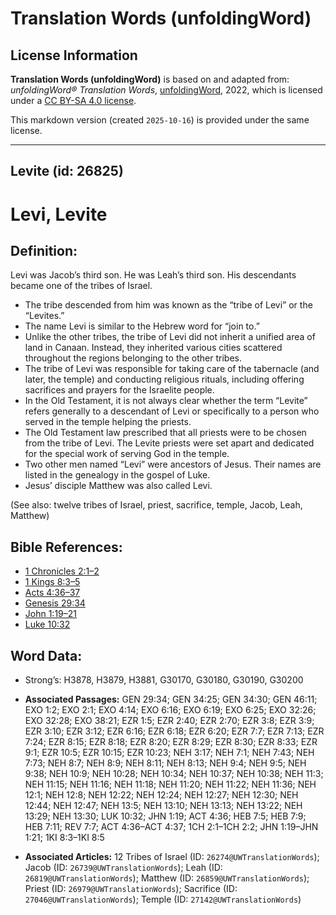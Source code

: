 # Translation Words (unfoldingWord)

## License Information

**Translation Words (unfoldingWord)** is based on and adapted from: _unfoldingWord® Translation Words_, [unfoldingWord](https://unfoldingword.org/utw), 2022, which is licensed under a [CC BY-SA 4.0 license](https://creativecommons.org/licenses/by-sa/4.0/legalcode.en).

This markdown version (created `2025-10-16`) is provided under the same license.



--------------------------------

## Levite (id: 26825)

Levi, Levite
============

Definition:
-----------

Levi was Jacob’s third son. He was Leah’s third son. His descendants became one of the tribes of Israel.

* The tribe descended from him was known as the “tribe of Levi” or the “Levites.”
* The name Levi is similar to the Hebrew word for “join to.”
* Unlike the other tribes, the tribe of Levi did not inherit a unified area of land in Canaan. Instead, they inherited various cities scattered throughout the regions belonging to the other tribes.
* The tribe of Levi was responsible for taking care of the tabernacle (and later, the temple) and conducting religious rituals, including offering sacrifices and prayers for the Israelite people.
* In the Old Testament, it is not always clear whether the term “Levite” refers generally to a descendant of Levi or specifically to a person who served in the temple helping the priests.
* The Old Testament law prescribed that all priests were to be chosen from the tribe of Levi. The Levite priests were set apart and dedicated for the special work of serving God in the temple.
* Two other men named “Levi” were ancestors of Jesus. Their names are listed in the genealogy in the gospel of Luke.
* Jesus’ disciple Matthew was also called Levi.

(See also: twelve tribes of Israel, priest, sacrifice, temple, Jacob, Leah, Matthew)

Bible References:
-----------------

* [1 Chronicles 2:1–2](https://ref.ly/1Chr2:1-1Chr2:2)
* [1 Kings 8:3–5](https://ref.ly/1Kgs8:3-1Kgs8:5)
* [Acts 4:36–37](https://ref.ly/Acts4:36-Acts4:37)
* [Genesis 29:34](https://ref.ly/Gen29:34)
* [John 1:19–21](https://ref.ly/John1:19-John1:21)
* [Luke 10:32](https://ref.ly/Luke10:32)

Word Data:
----------

* Strong’s: H3878, H3879, H3881, G30170, G30180, G30190, G30200

* **Associated Passages:** GEN 29:34; GEN 34:25; GEN 34:30; GEN 46:11; EXO 1:2; EXO 2:1; EXO 4:14; EXO 6:16; EXO 6:19; EXO 6:25; EXO 32:26; EXO 32:28; EXO 38:21; EZR 1:5; EZR 2:40; EZR 2:70; EZR 3:8; EZR 3:9; EZR 3:10; EZR 3:12; EZR 6:16; EZR 6:18; EZR 6:20; EZR 7:7; EZR 7:13; EZR 7:24; EZR 8:15; EZR 8:18; EZR 8:20; EZR 8:29; EZR 8:30; EZR 8:33; EZR 9:1; EZR 10:5; EZR 10:15; EZR 10:23; NEH 3:17; NEH 7:1; NEH 7:43; NEH 7:73; NEH 8:7; NEH 8:9; NEH 8:11; NEH 8:13; NEH 9:4; NEH 9:5; NEH 9:38; NEH 10:9; NEH 10:28; NEH 10:34; NEH 10:37; NEH 10:38; NEH 11:3; NEH 11:15; NEH 11:16; NEH 11:18; NEH 11:20; NEH 11:22; NEH 11:36; NEH 12:1; NEH 12:8; NEH 12:22; NEH 12:24; NEH 12:27; NEH 12:30; NEH 12:44; NEH 12:47; NEH 13:5; NEH 13:10; NEH 13:13; NEH 13:22; NEH 13:29; NEH 13:30; LUK 10:32; JHN 1:19; ACT 4:36; HEB 7:5; HEB 7:9; HEB 7:11; REV 7:7; ACT 4:36–ACT 4:37; 1CH 2:1–1CH 2:2; JHN 1:19–JHN 1:21; 1KI 8:3–1KI 8:5
* **Associated Articles:** 12 Tribes of Israel (ID: `26274@UWTranslationWords`); Jacob (ID: `26739@UWTranslationWords`); Leah (ID: `26819@UWTranslationWords`); Matthew (ID: `26859@UWTranslationWords`); Priest (ID: `26979@UWTranslationWords`); Sacrifice (ID: `27046@UWTranslationWords`); Temple (ID: `27142@UWTranslationWords`)


